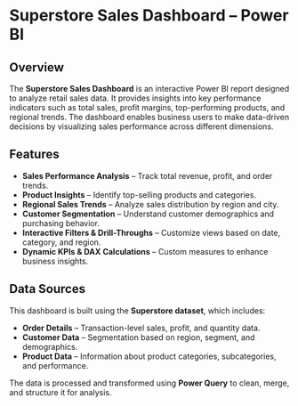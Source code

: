 # Superstore Sales Dashboard – Power BI

## Overview
The **Superstore Sales Dashboard** is an interactive Power BI report designed to analyze retail sales data. It provides insights into key performance indicators such as total sales, profit margins, top-performing products, and regional trends. The dashboard enables business users to make data-driven decisions by visualizing sales performance across different dimensions.

## Features
- **Sales Performance Analysis** – Track total revenue, profit, and order trends.
- **Product Insights** – Identify top-selling products and categories.
- **Regional Sales Trends** – Analyze sales distribution by region and city.
- **Customer Segmentation** – Understand customer demographics and purchasing behavior.
- **Interactive Filters & Drill-Throughs** – Customize views based on date, category, and region.
- **Dynamic KPIs & DAX Calculations** – Custom measures to enhance business insights.

## Data Sources
This dashboard is built using the **Superstore dataset**, which includes:
- **Order Details** – Transaction-level sales, profit, and quantity data.
- **Customer Data** – Segmentation based on region, segment, and demographics.
- **Product Data** – Information about product categories, subcategories, and performance.

The data is processed and transformed using **Power Query** to clean, merge, and structure it for analysis.


